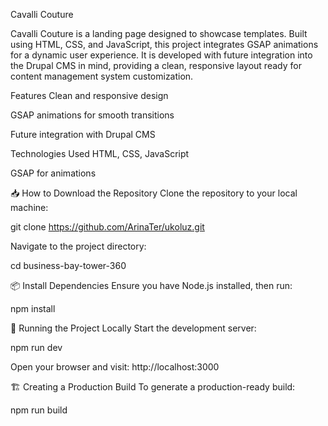 Cavalli Couture

Cavalli Couture is a landing page designed to showcase templates. Built using HTML, CSS, and JavaScript, this project integrates GSAP animations for a dynamic user experience. It is developed with future integration into the Drupal CMS in mind, providing a clean, responsive layout ready for content management system customization.

Features
Clean and responsive design

GSAP animations for smooth transitions

Future integration with Drupal CMS

Technologies Used
HTML, CSS, JavaScript

GSAP for animations

📥 How to Download the Repository
Clone the repository to your local machine:

git clone https://github.com/ArinaTer/ukoluz.git

Navigate to the project directory:

cd business-bay-tower-360

📦 Install Dependencies Ensure you have Node.js installed, then run:

npm install

🚀 Running the Project Locally Start the development server:

npm run dev

Open your browser and visit: http://localhost:3000

🏗️ Creating a Production Build To generate a production-ready build:

npm run build
